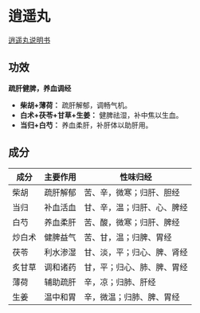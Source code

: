 # 逍遥丸

[逍遥丸说明书](https://www.nmpa.gov.cn/wwwroot/otc3p1/z105.htm)

## 功效
**疏肝健脾，养血调经**
- **柴胡+薄荷：** 疏肝解郁，调畅气机。
- **白术+茯苓+甘草+生姜：** 健脾祛湿，补中焦以生血。
- **当归+白芍：** 养血柔肝，补肝体以助肝用。

## 成分

| 成分   | 主要作用 | 性味归经                   |
| ------ | -------- | -------------------------- |
| 柴胡   | 疏肝解郁 | 苦、辛，微寒；归肝、胆经   |
| 当归   | 补血活血 | 甘、辛，温；归肝、心、脾经 |
| 白芍   | 养血柔肝 | 苦、酸，微寒；归肝、脾经   |
| 炒白术 | 健脾益气 | 苦、甘，温；归脾、胃经     |
| 茯苓   | 利水渗湿 | 甘、淡，平；归心、脾、肾经 |
| 炙甘草 | 调和诸药 | 甘，平；归心、肺、脾、胃经 |
| 薄荷   | 辅助疏肝 | 辛，凉；归肺、肝经         |
| 生姜   | 温中和胃 | 辛，微温；归肺、脾、胃经   |
